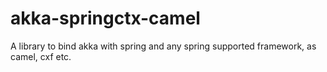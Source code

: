 # akka-springctx-camel
A library to bind akka with spring and any spring supported framework, as camel, cxf etc. 